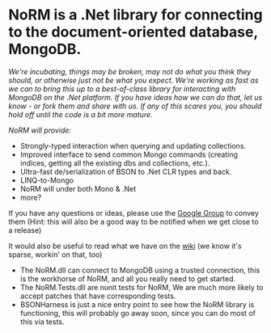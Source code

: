 NoRM is a .Net library for connecting to the document-oriented database, MongoDB.
=================================================================================

*We're _incubating_, things may be broken, may not do what you think they should, or otherwise just not be what you expect. We're working as fast as we can to bring this up to a best-of-class library for interacting with MongoDB on the .Net platform. If you have ideas how we can do that, let us know - or fork them and share with us. _If any of this scares you, you should hold off until the code is a bit more mature._*

_NoRM will provide:_

* Strongly-typed interaction when querying and updating collections.
* Improved interface to send common Mongo commands (creating indices, getting all the existing dbs and collections, etc.).
* Ultra-fast de/serialization of BSON to .Net CLR types and back.
* LINQ-to-Mongo
* NoRM will under both Mono & .Net
* more?

If you have any questions or ideas, please use the [Google Group](http://groups.google.com/group/norm-mongodb) to convey them (Hint: this will also be a good way to be notified when we get close to a release)

It would also be useful to read what we have on the [wiki](http://wiki.github.com/atheken/NoRM/) (we know it's sparse, workin' on that, too)


* The NoRM.dll can connect to MongoDB using a trusted connection, this is the workhorse of NoRM, and all you really need to get started.
* The NoRM.Tests.dll are nunit tests for NoRM, We are much more likely to accept patches that have corresponding tests.
* BSONHarness is just a nice entry point to see how the NoRM library is functioning, this will probably go away soon, since you can do most of this via tests.